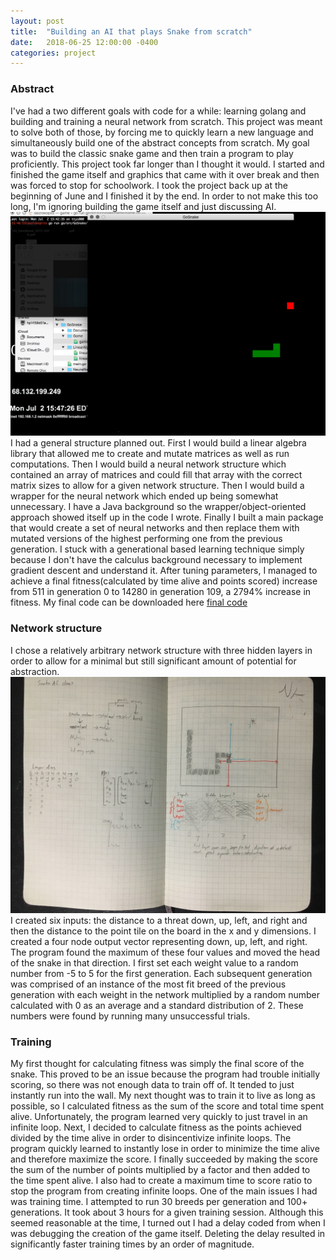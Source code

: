 ```yaml
---
layout: post
title:  "Building an AI that plays Snake from scratch"
date:   2018-06-25 12:00:00 -0400
categories: project
---
```

  ### Abstract
  I've had a two different goals with code for a while: learning golang and building and training a neural network from scratch.  This project was meant to solve both of those, by forcing me to quickly learn a new language and simultaneously build one of the abstract concepts from scratch.  My goal was to build the classic snake game and then train a program to play proficiently.
  This project took far longer than I thought it would.  I started and finished the game itself and graphics that came with it over break and then was forced to stop for schoolwork.  I took the project back up at the beginning of June and I finished it by the end.
  In order to not make this too long, I'm ignoring building the game itself and just discussing AI.
  ![Name](/assets/images/snake-ai/game.jpg)
  I had a general structure planned out.  First I would build a linear algebra library that allowed me to create and mutate matrices as well as run computations.  Then I would build a neural network structure which contained an array of matrices and could fill that array with the correct matrix sizes to allow for a given network structure.  Then I would build a wrapper for the neural network which ended up being somewhat unnecessary.  I have a Java background so the wrapper/object-oriented approach showed itself up in the code I wrote.  Finally I built a main package that would create a set of neural networks and then replace them with mutated versions of the highest performing one from the previous generation.  I stuck with a generational based learning technique simply because I don't have the calculus background necessary to implement gradient descent and understand it.
  After tuning parameters, I managed to achieve a final fitness(calculated by time alive and points scored) increase from 511 in generation 0 to 14280 in generation 109, a 2794% increase in fitness.
  My final code can be downloaded here
  [final code](/assets/downloads/GoSnake.zip)

  ### Network structure
  I chose a relatively arbitrary network structure with three hidden layers in order to allow for a minimal but still significant amount of potential for abstraction.
  ![Name](/assets/images/snake-ai/sketch.jpg)
  I created six inputs: the distance to a threat down, up, left, and right and then the distance to the point tile on the board in the x and y dimensions.  I created a four node output vector representing down, up, left, and right.  The program found the maximum of these four values and moved the head of the snake in that direction.
  I first set each weight value to a random number from -5 to 5 for the first generation.  Each subsequent generation was comprised of an instance of the most fit breed of the previous generation with each weight in the network multiplied by a random number calculated with 0 as an average and a standard distribution of 2.  These numbers were found by running many unsuccessful trials.

  ### Training
  My first thought for calculating fitness was simply the final score of the snake.  This proved to be an issue because the program had trouble initially scoring, so there was not enough data to train off of.  It tended to just instantly run into the wall.
  My next thought was to train it to live as long as possible, so I calculated fitness as the sum of the score and total time spent alive.  Unfortunately, the program learned very quickly to just travel in an infinite loop.
  Next, I decided to calculate fitness as the points achieved divided by the time alive in order to disincentivize infinite loops.  The program quickly learned to instantly lose in order to minimize the time alive and therefore maximize the score.
  I finally succeeded by making the score the sum of the number of points multiplied by a factor and then added to the time spent alive.  I also had to create a maximum time to score ratio to stop the program from creating infinite loops.
  One of the main issues I had was training time.  I attempted to run 30 breeds per generation and 100+ generations.  It took about 3 hours for a given training session.  Although this seemed reasonable at the time, I turned out I had a delay coded from when I was debugging the creation of the game itself.  Deleting the delay resulted in significantly faster training times by an order of magnitude.

